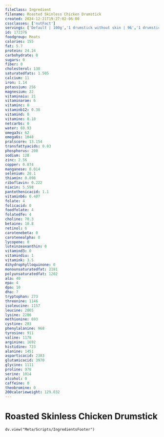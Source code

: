 ```yaml
---
fileClass: Ingredient
filename: Roasted Skinless Chicken Drumstick
created: 2024-12-21T19:27:02-06:00
cssclasses: ['nutFact']
servings: ['Default | 100g','1 drumstick without skin | 96','1 drumstick with skin | 105']
id: 172376
foodgroup: Meats
calories: 155
fat: 5.7
protein: 24.24
carbohydrate: 0
sugars: 0
fiber: 0
cholesterol: 130
saturatedfats: 1.505
calcium: 11
iron: 1.14
potassium: 256
magnesium: 22
vitaminaiu: 21
vitaminarae: 6
vitaminc: 0
vitaminb12: 0.38
vitamind: 0
vitamine: 0.18
netcarbs: 0
water: 69.93
omega3s: 62
omega6s: 1048
pralscore: 13.154
transfattyacids: 0.03
phosphorus: 200
sodium: 128
zinc: 2.56
copper: 0.074
manganese: 0.014
selenium: 28.1
thiamin: 0.098
riboflavin: 0.222
niacin: 5.598
pantothenicacid: 1.1
vitaminb6: 0.407
folate: 4
folicacid: 0
foodfolate: 4
folatedfe: 4
choline: 70.3
betaine: 10.8
retinol: 6
carotenebeta: 0
carotenealpha: 0
lycopene: 0
luteinzeaxanthin: 0
vitamind3: 0
vitamindiu: 1
vitamink: 3.5
dihydrophylloquinone: 0
monounsaturatedfat: 2181
polyunsaturatedfat: 1202
ala: 40
epa: 4
dpa: 10
dha: 7
tryptophan: 273
threonine: 1146
isoleucine: 1157
leucine: 2065
lysine: 2286
methionine: 693
cystine: 283
phenylalanine: 968
tyrosine: 911
valine: 1178
arginine: 1692
histidine: 723
alanine: 1451
asparticacid: 2383
glutamicacid: 3970
glycine: 1111
proline: 978
serine: 1014
alcohol: 0
caffeine: 0
theobromine: 0
200calorieweight: 129.032
---
```


# Roasted Skinless Chicken Drumstick

```dataviewjs
dv.view("Meta/Scripts/IngredientsFooter")
```